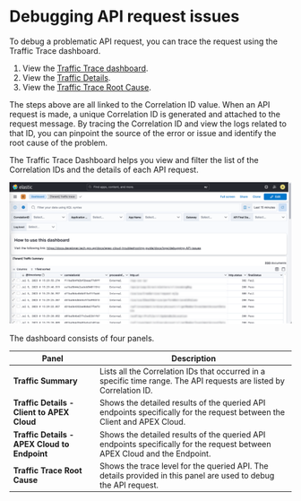 # Debugging API request issues

To debug a problematic API request, you can trace the request using  the Traffic Trace dashboard.

1. View the  [Traffic Trace dashboard](/docs/logs/view-the-traffic-trace.md).
2. View the [Traffic Details](/docs/logs/verify-api-request.md).
3. View the [Traffic Trace Root Cause](/docs/logs/trace-root-cause.md).

The steps above are all linked to the Correlation ID value. When an API request is made, a unique Correlation ID is generated and attached to the request message. By tracing the Correlation ID and view the logs related to that ID, you can  pinpoint the source of the error or issue and identify the root cause of the problem.

The Traffic Trace Dashboard helps you view and filter the list of the Correlation IDs and the details of each API request. 

![Traffic-trace-dashboard](/images/dashboard-traffic-trace.png)

The dashboard consists of four panels.

| Panel | Description |
| --- | --- |
| **Traffic Summary** | Lists all the Correlation IDs that occurred in a specific time range. The API requests are listed by  Correlation ID. |
| **Traffic Details - Client to APEX Cloud** | Shows the detailed results of the queried API endpoints specifically for the request between the Client and APEX Cloud. |
| **Traffic Details - APEX Cloud to Endpoint** | Shows the detailed results of the queried API endpoints specifically for the request between APEX Cloud and the Endpoint. |
| **Traffic Trace Root Cause** | Shows the trace level for the  queried API. The details provided in this panel are used to debug the API request.



<!--

| **Traffic Details** | Shows the detailed results of the queried API endpoints. The details can determine whether an API call is bridging, such as when the **sentHeader** column returns two Correlation IDs.

## View the API Traffic Trace

To debug an API issue using the Traffic Trace dashboard, follow these steps:

<details><b><summary style="font-size:20px">Complete the prerequisites</b></summary>

Ensure that you have:

- An active [TechPass](https://docs.developer.tech.gov.sg/docs/apex-cloud-onboarding/docs/techpass) account.
- Access to your Elastic Cloud deployment.
</details>

<details><b><summary style="font-size:20px">Step 1: View the Traffic Trace dashboard</b></summary>

1. Access your StackOps account.

    - **Production:** [go.gov.sg/apex-report](http://go.gov.sg/apex-report)<br>
    - **Staging:** [go.gov.sg/apex-report-stg](http://go.gov.sg/apex-report-stg)


1. Log in with [TechPass](https://docs.developer.tech.gov.sg/docs/apex-cloud-onboarding/docs/techpass). The Elastic Cloud dashboard is displayed. 

1. From the Spaces menu, select your project space.

1. From the main menu, go to the Analytics category and click **Dashboard**. A list of available dashboards are displayed in the Dashboards page.
 
    ![Select dashboard menu](/images/dashboard-menu.png) 

1. From the list of dashboards, click **Traffic trace**. The Traffic Trace dashboard is displayed.

You can use the available filters in the dashboard to narrow down the data displayed in the panels.

![Select dashboard filters](/images/dashboard-filters.png) 

| Filter | Description | Used for |
| --- | -- | -- |
| **(1) Time range** | Specifies the time range that the API was processed. | All panels
| **(2) CorrelationID** | Filters or identifies a specific API request in a query. | All panels
| **(3) Gateway** | Filters the gateway type by either **internal** or **external** values. | Traffic Summary panel
| **(4) API Final Status** | Filters the status of the request by either **Pass** or **Fail** values. | Traffic Summary panel
| **(5) Log level** | Filters by the log levels in the Traffic Trace panel. | Traffic trace panel |
</details>

<details><b><summary style="font-size:20px">Step 2: Find the Correlation ID</b></summary>

1. On your Traffic Trace dashboard, configure the **Time range**, **Gateway**, and **API Final Status** filters to narrow down the list of API requests in the Traffic Summary panel.
    > **Note:** You can choose to skip this step and proceed to browse the list of API requests in the Traffic Summary panel. These requests will be sorted based on the default time range that is set in your dashboard.

1. Browse through the list of API requests in the Traffic Summary panel, and copy the **Correlation ID** of the problematic request.

    ![copy correlation ID](/images/dashboard-correlationid.png) 

    > **Note:** You can also hover over the Correlation ID entry and  click the (**+**) icon to filter the results by that value.
</details>

<details><b><summary style="font-size:20px">Step 3: View the traffic trace</b></summary>

1. Clear any filters that you used to find the Correlation ID.

1. In the Correlation ID filter, paste the value of the Correlation ID that corresponds to the problematic API request.
    ![paste correlation ID](/images/dashboard-traffice-details-header.png) 

1. Scroll down to the Traffic Trace panel and check the details in the message column to trace the root cause of the error or issue.
    ![traffic-trace-message](/images/dashboard-trace-error.png) 

**Export the track trace logs in .csv format**

1. Hover over the upper right area of the Traffic Trace panel and click the menu icon.

1. Click **More**.

1. Click **Download as CSV**.

    ![traffic-trace-message](/images/dashboard-traffic-trace-export.png) 

</details>

## Verify the API request to the endpoint

To verify the client or application that has made a request to the APEX Cloud API endpoint, you can check the **X-Forwarded-For** header. 

1. Find the the Correlation ID of the specific API request and filter the traffic trace logs by that correlation ID. You can refer to the steps in [View the API Traffic Trace](#view-the-api-traffic-trace).
2. Locate the header in the **transactionElements.leg0.protocolInfo.recvHeader** column in the Traffic Details panel.


![traffic-trace-message](/images/dashboard-traffic-details-header.png) 

**Syntax**<br>
`X-Forwarded-For: <client>, <proxy1>, <proxy2>`

The `<client>` value refers to the source IP address of the application that initiated the API request to the APEX Cloud endpoint.

-->


